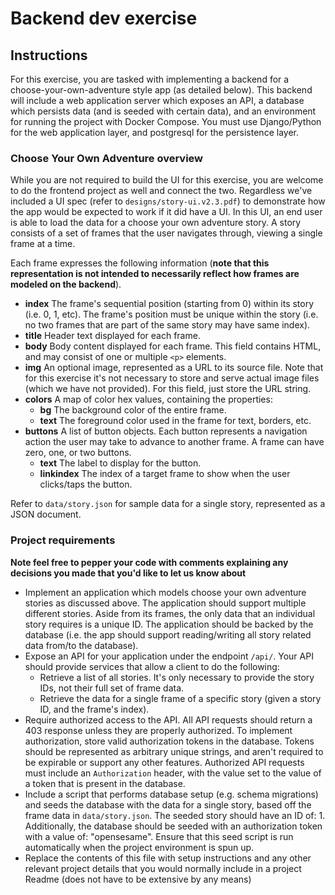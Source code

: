 # Backend dev exercise

## Instructions

For this exercise, you are tasked with implementing a backend for a choose-your-own-adventure style app (as detailed below). This backend will include a web application server which exposes an API, a database which persists data (and is seeded with certain data), and an environment for running the project with Docker Compose. You must use Django/Python for the web application layer, and postgresql for the persistence layer.

### Choose Your Own Adventure overview

While you are not required to build the UI for this exercise, you are welcome to do the frontend project as well and connect the two. Regardless we've included a UI spec (refer to `designs/story-ui.v2.3.pdf`) to demonstrate how the app would be expected to work if it did have a UI. In this UI, an end user is able to load the data for a choose your own adventure story. A story consists of a set of frames that the user navigates through, viewing a single frame at a time.

Each frame expresses the following information (**note that this representation is not intended to necessarily reflect how frames are modeled on the backend**).

- **index** The frame's sequential position (starting from 0) within its story (i.e. 0, 1, etc). The frame's position must be unique within the story (i.e. no two frames that are part of the same story may have same index).
- **title** Header text displayed for each frame.
- **body** Body content displayed for each frame. This field contains HTML, and may consist of one or multiple `<p>` elements.
- **img** An optional image, represented as a URL to its source file. Note that for this exercise it's not necessary to store and serve actual image files (which we have not provided). For this field, just store the URL string.
- **colors** A map of color hex values, containing the properties:
  - **bg** The background color of the entire frame.
  - **text** The foreground color used in the frame for text, borders, etc.
- **buttons** A list of button objects. Each button represents a navigation action the user may take to advance to another frame. A frame can have zero, one, or two buttons.
  - **text** The label to display for the button.
  - **linkindex** The index of a target frame to show when the user clicks/taps the button.

Refer to `data/story.json` for sample data for a single story, represented as a JSON document.

### Project requirements

**Note feel free to pepper your code with comments explaining any decisions you made that you'd like to let us know about**

- Implement an application which models choose your own adventure stories as discussed above. The application should support multiple different stories. Aside from its frames, the only data that an individual story requires is a unique ID. The application should be backed by the database (i.e. the app should support reading/writing all story related data from/to the database).
- Expose an API for your application under the endpoint `/api/`. Your API should provide services that allow a client to do the following:
  - Retrieve a list of all stories. It's only necessary to provide the story IDs, not their full set of frame data.
  - Retrieve the data for a single frame of a specific story (given a story ID, and the frame's index).
- Require authorized access to the API. All API requests should return a 403 response unless they are properly authorized. To implement authorization, store valid authorization tokens in the database. Tokens should be represented as arbitrary unique strings, and aren't required to be expirable or support any other features. Authorized API requests must include an `Authorization` header, with the value set to the value of a token that is present in the database.
- Include a script that performs database setup (e.g. schema migrations) and seeds the database with the data for a single story, based off the frame data in `data/story.json`. The seeded story should have an ID of: 1. Additionally, the database should be seeded with an authorization token with a value of: "opensesame". Ensure that this seed script is run automatically when the project environment is spun up.
- Replace the contents of this file with setup instructions and any other relevant project details that you would normally include in a project Readme (does not have to be extensive by any means)
